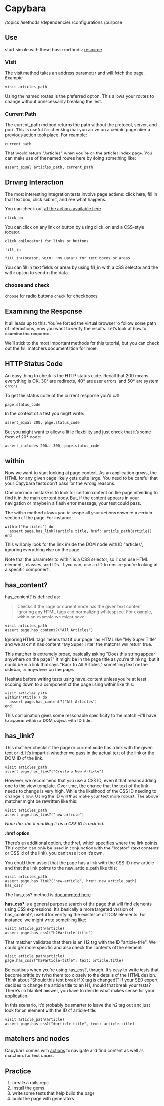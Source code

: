 # Capybara

/topics
/methods
/dependencies
/configurations
/purpose

## Use

start simple with these basic methods; [resource](http://tutorials.jumpstartlab.com/topics/capybara/essentials.html)

### Visit

The visit method takes an address parameter and will fetch the page. Example:

    visit articles_path

Using the named routes is the preferred option. This allows your routes to change without unnecessarily breaking the test.

### Current Path

The current_path method returns the path without the protocol, server, and port. This is useful for checking that you arrive on a certain page after a previous action took place. For example:


    current_path

That would return "/articles" when you’re on the articles index page. You can make use of the named routes here by doing something like:

    assert_equal articles_path, current_path

## Driving Interaction

The most interesting integration tests involve page actions: click here, fill in that text box, click submit, and see what happens.

You can check out [all the actions available here](http://rubydoc.info/github/jnicklas/capybara/master/Capybara/Node/Actions)

    click_on

You can click on any link or button by using click_on and a CSS-style locator.

    click_on(locator) for links or buttons

    fill_in

    fill_in(locator, with: "My Data") for text boxes or areas

You can fill in text fields or areas by using fill_in with a CSS selector and the with: option to send in the data.

### choose and check

`choose` for radio buttons
`check` for checkboxes

## Examining the Response

It all leads up to this. You’ve forced the virtual browser to follow some path of interactions, now you want to verify the results. Let’s look at how to examine the response.

We’ll stick to the most important methods for this tutorial, but you can check out the full matchers documentation for more.

## HTTP Status Code

An easy thing to check is the HTTP status code. Recall that 200 means everything is OK, 30* are redirects, 40* are user errors, and 50* are system errors.

To get the status code of the current response you’d call:

    page.status_code

In the context of a test you might write:

    assert_equal 200, page.status_code

But you might want to allow a little flexbility and just check that it’s some form of 20* code:

    assert_includes 200...300, page.status_code

## within

Now we want to start looking at page content. As an application grows, the HTML for any given page likely gets quite large. You need to be careful that your Capybara tests don’t pass for the wrong reasons.

One common mistake is to look for certain content on the page intending to find it in the main content body. But, if the content appears in your navigation or maybe in a flash error message, your test could pass.

The within method allows you to scope all your actions down to a certain section of the page. For instance:

    within("#articles") do
      assert page.has_link?(article.title, href: article_path(article))
    end

This will only look for the link inside the DOM node with ID "articles", ignoring everything else on the page.

Note that the parameter to within is a CSS selector, so it can use HTML elements, classes, and IDs. If you can, use an ID to ensure you’re looking at a specific component.

## has_content?

has_content? is defined as:

> Checks if the page or current node has the given text content, ignoring any HTML tags and normalizing whitespace. For example, within an example we might have:

    visit articles_path
    assert page.has_content?("All Articles")

Ignoring HTML tags means that if our page has HTML like "My Super <span>Title</span>" and we ask if it has content "My Super Title" the matcher will return true.

This matcher is extremely broad, basically asking "Does this string appear anywhere on the page?" It might be in the page title as you’re thinking, but it could be in a link that says "Back to All Articles," something text on the sidebar, or anywhere on the page.

Hesitate before writing tests using have_content unless you’re at least scoping down to a component of the page using within like this:

    visit articles_path
    within('#title') do
      assert page.has_content?("All Articles")
    end

This combination gives some reasonable specificity to the match –it’ll have to appear within a DOM object with ID title.

## has_link?

This matcher checks if the page or current node has a link with the given text or id. It’s impartial whether we pass in the actual text of the link or the DOM ID of the link.

    visit articles_path
    assert page.has_link?("Create a New Article")

However, we recommend that you use a CSS ID, even if that means adding one to the view template. Over time, the chance that the text of the link needs to change is very high. While the likelihood of the CSS ID needing to change is low. Using the ID will thus make your test more robust. The above matcher might be rewritten like this:

    visit articles_path
    assert page.has_link?("new-article")

_Note that the # marking it as a CSS ID is omitted._

**:href option**

There’s an additional option, the :href, which specifies where the link points. This option can only be used in conjunction with the "locator" (text contents or CSS id of the link), you can’t use it on it’s own.

You could then assert that the page has a link with the CSS ID new-article and that the link points to the new_article_path like this:

    visit articles_path
    assert page.has_link?("new-article", href: new_article_path)
    has_css?

The has_css? method is [documented here](http://rubydoc.info/github/jnicklas/capybara/master/Capybara/Node/Matchers#has_css%3F-instance_method)

**has_css?** is a general purpose search of the page that will find elements using CSS expressions. It’s basically a more targeted version of has_content?, useful for verifying the existence of DOM elements. For instance, we might write something like:

    visit article_path(article)
    assert page.has_css?("h2#article-title")

That matcher validates that there is an H2 tag with the ID "article-title". We could get more specific and also check the contents of the element:

    visit article_path(article)
    page.has_css?("h2#article-title", text: article.title)

Be cautious when you’re using has_css?, though. It’s easy to write tests that become brittle by tying them too closely to the details of the HTML design. Think about "Should this test break if X tag is changed?" If your SEO expert decides to change the article title to an H1, should that break your tests? There’s no blanket answer, you have to decide what makes sense for your application.

In this scenario, it’d probably be smarter to leave the h2 tag out and just look for an element with the ID of article-title:

    visit article_path(article)
    assert page.has_css?("#article-title", text: article.title)


## matchers and nodes
Capybara comes with [actions](http://www.rubydoc.info/github/jnicklas/capybara/master/Capybara/Node/Actions) to navigate and find content as well as matchers for test cases.



## Practice
1. create a rails repo
2. install the gems
3. write some tests that help build the page
4. build the page with generators